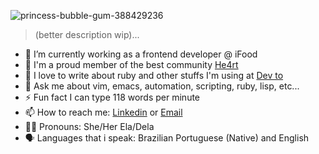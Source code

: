 ![princess-bubble-gum-388429236](https://user-images.githubusercontent.com/86631177/212934124-15c3ef0a-9a48-4a00-af39-8e0d8a89c4f4.gif)

> (better description wip)...

- 🔭 I’m currently working as a frontend developer @ iFood
- 💜 I'm a proud member of the best community [He4rt](https://github.com/he4rt)
- 🤝 I love to write about ruby and other stuffs I'm using at [Dev to](https://dev.to/cherryramatis/)
- 💬 Ask me about vim, emacs, automation, scripting, ruby, lisp, etc...
- ⚡ Fun fact I can type 118 words per minute
- 📫 How to reach me: [Linkedin](https://www.linkedin.com/in/cherryramatis/) or [Email](mailto:cherry.ramatis+contact@gmail.com)
- 🏳️‍⚧️ Pronouns: She/Her Ela/Dela
- 🗣️ Languages that i speak: Brazilian Portuguese (Native) and English